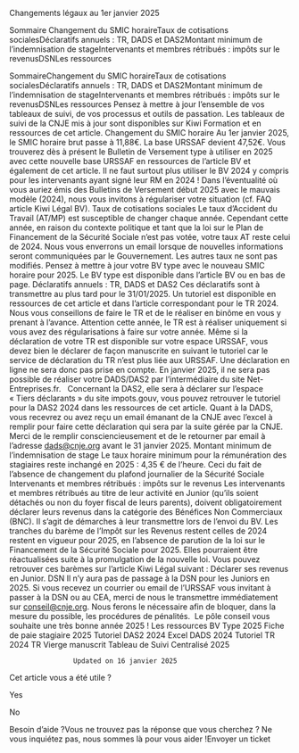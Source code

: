 



Changements légaux au 1er janvier 2025

Sommaire 
Changement du SMIC horaireTaux de cotisations socialesDéclaratifs annuels : TR, DADS et DAS2Montant minimum de l’indemnisation de stageIntervenants et membres rétribués : impôts sur le revenusDSNLes ressources 



SommaireChangement du SMIC horaireTaux de cotisations socialesDéclaratifs annuels : TR, DADS et DAS2Montant minimum de l’indemnisation de stageIntervenants et membres rétribués : impôts sur le revenusDSNLes ressources 
Pensez à mettre à jour l’ensemble de vos tableaux de suivi, de vos processus et outils de passation. Les tableaux de suivi de la CNJE mis à jour sont disponibles sur Kiwi Formation et en ressources de cet article.
Changement du SMIC horaire
Au 1er janvier 2025, le SMIC horaire brut passe à 11,88€. La base URSSAF devient 47,52€.
Vous trouverez dès à présent le Bulletin de Versement type à utiliser en 2025 avec cette nouvelle base URSSAF en ressources de l’article BV et également de cet article.
Il ne faut surtout plus utiliser le BV 2024 y compris pour les intervenants ayant signé leur RM en 2024 !
Dans l’éventualité où vous auriez émis des Bulletins de Versement début 2025 avec le mauvais modèle (2024), nous vous invitons à régulariser votre situation (cf. FAQ article Kiwi Légal BV).
Taux de cotisations sociales
Le taux d’Accident du Travail (AT/MP) est susceptible de changer chaque année. Cependant cette année, en raison du contexte politique et tant que la loi sur le Plan de Financement de la Sécurité Sociale n’est pas votée, votre taux AT reste celui de 2024. Nous vous enverrons un email lorsque de nouvelles informations seront communiquées par le Gouvernement.
Les autres taux ne sont pas modifiés.
Pensez à mettre à jour votre BV type avec le nouveau SMIC horaire pour 2025. Le BV type est disponible dans l’article BV ou en bas de page.
Déclaratifs annuels : TR, DADS et DAS2
Ces déclaratifs sont à transmettre au plus tard pour le 31/01/2025.
Un tutoriel est disponible en ressources de cet article et dans l’article correspondant pour le TR 2024. Nous vous conseillons de faire le TR et de le réaliser en binôme en vous y prenant à l’avance. Attention cette année, le TR est à réaliser uniquement si vous avez des régularisations à faire sur votre année. 
Même si la déclaration de votre TR est disponible sur votre espace URSSAF, vous devez bien le déclarer de façon manuscrite en suivant le tutoriel car le service de déclaration du TR n’est plus liée aux URSSAF. Une déclaration en ligne ne sera donc pas prise en compte.
En janvier 2025, il ne sera pas possible de réaliser votre DADS/DAS2 par l’intermédiaire du site Net-Entreprises.fr.  
Concernant la DAS2, elle sera à déclarer sur l’espace « Tiers déclarants » du site impots.gouv, vous pouvez retrouver le tutoriel pour la DAS2 2024 dans les ressources de cet article.
Quant à la DADS, vous recevrez ou avez reçu un email émanant de la CNJE avec l’excel à remplir pour faire cette déclaration qui sera par la suite gérée par la CNJE. Merci de le remplir consciencieusement et de le retourner par email à l’adresse dads@cnje.org avant le 31 janvier 2025.
Montant minimum de l’indemnisation de stage
Le taux horaire minimum pour la rémunération des stagiaires reste inchangé en 2025 : 4,35 € de l’heure. Ceci du fait de l’absence de changement du plafond journalier de la Sécurité Sociale
Intervenants et membres rétribués : impôts sur le revenus
Les intervenants  et membres rétribués au titre de leur activité en Junior (qu’ils soient détachés ou non du foyer fiscal de leurs parents), doivent obligatoirement déclarer leurs revenus dans la catégorie des Bénéfices Non Commerciaux (BNC). Il s’agit de démarches à leur transmettre lors de l’envoi du BV.
Les tranches du barème de l’Impôt sur les Revenus restent celles de 2024 restent en vigueur pour 2025, en l’absence de parution de la loi sur le Financement de la Sécurité Sociale pour 2025. Elles pourraient être réactualisées suite à la promulgation de la nouvelle loi.
Vous pouvez retrouver ces barèmes sur l’article Kiwi Légal suivant : Déclarer ses revenus en Junior.
DSN
Il n’y aura pas de passage à la DSN pour les Juniors en 2025.
Si vous recevez un courrier ou email de l’URSSAF vous invitant à passer à la DSN ou au CEA, merci de nous le transmettre immédiatement sur conseil@cnje.org. Nous ferons le nécessaire afin de bloquer, dans la mesure du possible, les procédures de pénalités. 
Le pôle conseil vous souhaite une très bonne année 2025 !
Les ressources 
BV Type 2025
Fiche de paie stagiaire 2025
Tutoriel DAS2 2024
Excel DADS 2024
Tutoriel TR 2024
TR Vierge manuscrit
Tableau de Suivi Centralisé 2025


					Updated on 16 janvier 2025				



Cet article vous a été utile ?




Yes



No





Besoin d’aide ?Vous ne trouvez pas la réponse que vous cherchez ? Ne vous inquiétez pas, nous sommes là pour vous aider !Envoyer un ticket


